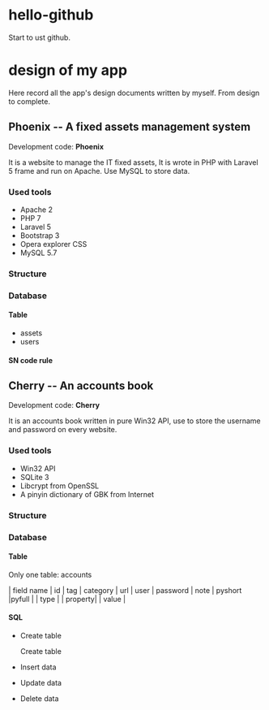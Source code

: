 # hello-github


Start to ust github.


# design of my app

Here record all the app's design documents written by myself. From design to complete.


## Phoenix -- A fixed assets management system

Development code: __Phoenix__ 

It is a website to manage the IT fixed assets, It is wrote in PHP with Laravel 5 frame and run on Apache. Use MySQL to store data.


### Used tools

* Apache 2
* PHP 7
* Laravel 5
* Bootstrap 3
* Opera explorer CSS
* MySQL 5.7




### Structure 


### Database 

#### Table

* assets
* users



#### SN code rule



## Cherry -- An accounts book


Development code: __Cherry__

It is an accounts book written in pure Win32 API, use to store the username and password on every website.


### Used tools

* Win32 API
* SQLite 3
* Libcrypt from OpenSSL
* A pinyin dictionary of GBK from Internet 




### Structure


### Database

#### Table 

Only one table: accounts


| field name | id | tag | category | url | user | password | note | pyshort |pyfull |
| type | 
| property|
| value |



#### SQL

* Create table

    Create table



* Insert data



* Update data



* Delete data







